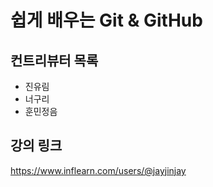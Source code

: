 # 쉽게 배우는 Git & GitHub

## 컨트리뷰터 목록

- 진유림
- 너구리
- 훈민정음

## 강의 링크
https://www.inflearn.com/users/@jayjinjay